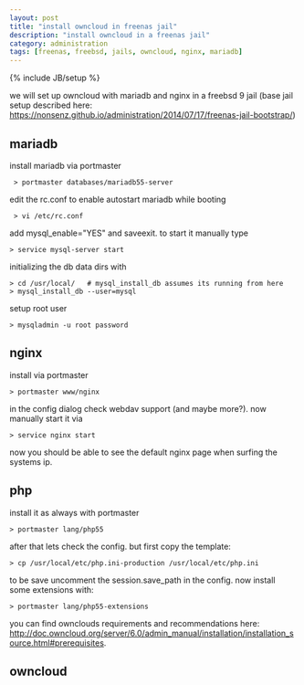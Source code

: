 ```yaml
---
layout: post
title: "install owncloud in freenas jail"
description: "install owncloud in a freenas jail"
category: administration
tags: [freenas, freebsd, jails, owncloud, nginx, mariadb]
---
```

{% include JB/setup %}

we will set up owncloud with mariadb and nginx in a freebsd 9 jail (base jail setup described here: <https://nonsenz.github.io/administration/2014/07/17/freenas-jail-bootstrap/>)

## mariadb

install mariadb via portmaster

     > portmaster databases/mariadb55-server
     
edit the rc.conf to enable autostart mariadb while booting

     > vi /etc/rc.conf

add mysql_enable="YES" and saveexit. to start it manually type

    > service mysql-server start
  
initializing the db data dirs with

    > cd /usr/local/   # mysql_install_db assumes its running from here
    > mysql_install_db --user=mysql

setup root user

    > mysqladmin -u root password

## nginx

install via portmaster

    > portmaster www/nginx
    
in the config dialog check webdav support (and maybe more?).
now manually start it via 

    > service nginx start

now you should be able to see the default nginx page when surfing the systems ip.

## php

install it as always with portmaster

    > portmaster lang/php55

after that lets check the config. but first copy the template:

    > cp /usr/local/etc/php.ini-production /usr/local/etc/php.ini

to be save uncomment the session.save_path in the config.
now install some extensions with:

    > portmaster lang/php55-extensions
    
you can find ownclouds requirements and recommendations here: http://doc.owncloud.org/server/6.0/admin_manual/installation/installation_source.html#prerequisites.

## owncloud

